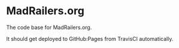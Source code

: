 # MadRailers.org

The code base for MadRailers.org.

It should get deployed to GitHub:Pages from TravisCI automatically.

